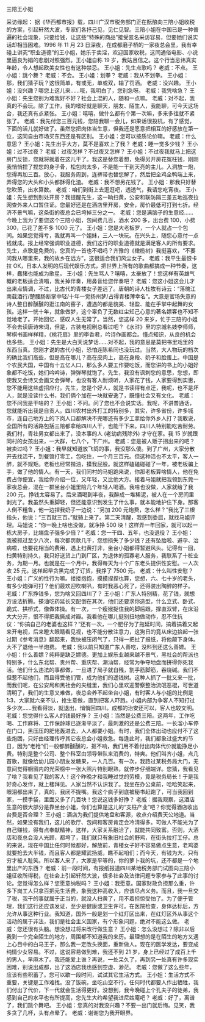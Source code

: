 ﻿三陪王小姐

采访缘起： 
   据《华西都市报》载，四川广汉市税务部门正在酝酿向三陪小姐收税的方案，引起轩然大波，专家们各抒己见，见仁见智。三陪小姐在中国已是一种普遍的社会现象，只要给钱，让这些“特殊的商品”接受匿名采访容易，但要她们说实话却相当困难。1996 年 11 月 23 日深夜，在成都磨子桥的一家夜总会里，我有幸碰上讲究“职业道德”的王小姐，她乐于卖淫，欢迎国家收税，这同通俗电影、小说里逼良为娼的悲剧对照强烈。王小姐自称 19 岁，我姑且信之。这个行当忌讳真实年龄，令人想起欧美女性也有这种禁忌。 
   王小姐：先生点歌吗？
   老威：不点。 
   王小姐：跳个舞？
   老威：不会。 
   王小姐：划拳？
   老威：我从不划拳。 
   王小姐：那，我们猜子玩？这很简单，有或无，单或双，输了罚酒。 
   老威：没兴趣。
   王小姐：没兴趣？哪您上这儿来……哦，我明白了，您别急呀。 
   老威：我凭啥急？
   王小姐：先生您别为难我好不好？社会上混的人，随和一点嘛。 
   老威：对不起，我真的不会玩。除了工作，我的嗜好就是聊天，朋友、陌生人，我能聊，可今天这场合，我还真有点紧张。 
   王小姐：嘻嘻，做什么都有个第一次嘛，多来多往就不紧张了。 
   老威：我先付您三百元钱，您陪我聊一会儿，如果话很投机，有了感觉，下面的活儿就好做了。虽然您把肉体当生意，但我还是愿意把相互的好感放在第一位，这同自由市场买东西还是有区别。 
   王小姐：您可以按质论价嘛。 
   老威：什么意思？
   王小姐：先生出手大方，莫不是喜欢上了我？
   老威：睡一觉多少钱？
   王小姐：过不过夜？
   老威：过夜怎样？不过夜又怎样？
   王小姐：不过夜我就马上把这房门反锁，您就将就着在这儿干了。我这是替您着想，免得另开房花冤枉钱，刚刚我悄悄捏了捏您的身子骨，松包肉太多，不是能一干到天亮的主儿。入洞放一炮，您得再加三百。放心，我服务周到，连裤带也替您解了，然后把全鸡全鸭端上来，弄得您的大头和小头都酥得化渣。 
   老威：我不想另花钱了。
   王小姐：那我只好替您吹箫，出水算数。
   老威：咱们到街上去逛逛吧，透透气，我请您吃宵夜。
   王小姐：先生想到别处开房？我提醒先生，这一晌扫黄，公安和联防隔三差五地巡夜拉网查外来人口暂住证。您最好还是在酒店里开房，安全，房价最低可打到七折。经济不景气嘛，这条街的夜总会已垮掉三分之一。
   老威：您是满脑子的生意经……今晚上我为了要您这个三陪小姐，包间费几百，酒水 200 多，出台费 100，小费 300，已花了差不多 1000 元了。 
   王小姐：您是大老板罗，一个人就占一个包间。如果您觉得亏，我就再叫一个姐妹，三人一块玩。在兴头上，随您心意付一点钱就成。报上经常强调职业道德，我们这行的职业道德就是满足客人的所有要求。先生，点歌是免费的，您真的一首也不唱吗？齐豫的《橄榄树》我挺喜欢，“不要问我从哪里来，我的故乡在远方”，这很适合我们风尘女子。
   老威：我平生最恨卡拉 OK，日本人发明的后现代娱乐方式，把世界上所有的歌曲都搞成一种节奏，这样，蠢猪也能成为歌星。
   王小姐：先生骂人？嘻嘻，太豪放了！您这样有英雄气概的老板适合清唱，我关掉伴奏，用鼻音给您伴奏吧？
   老威：您这小姐这会儿才出来点情调，不过，比古代的青楼女子差远了。唐朝的诗人杜牧有诗云：“落魄江南载酒行/楚腰肠断掌中轻/十年一觉扬州梦/占得青楼薄幸名”。大意是官场失意的诗人整日醉醺醺的逛江南的窑子，遭遇的都是貌美、轻盈、能在手掌中起舞的女孩。这样一恍十年，就象做梦，这个辜负了无数红尘知己心意的著名嫖客也不知不觉地老了。开始回忆、感叹人生无常了。当然，您这样 20 来岁，忙于三陪的小姐不会去读唐诗宋词，但是，古装电视剧总看过吧？《水浒》里的京城名妓李师师，琴棋书画样样精，《桃花扇》里的李香君，吟诗作画都会。懂点知识，从良的机会也多些。 
   王小姐：先生是大白天说梦话……对不起，我的意思是莫把书里戏里的东西当真。您刚才说的古代小姐，恐怕连陈希同也没玩过。当然，大人物玩的档次的确比我们高些，但是高在哪儿？高在皮肉上，高在身段、奶子和脸蛋上。中国是个农民大国，中国有十五亿人口，那么多人要工作要吃饭，而您讲的书上的小姐好象都不吃饭，她们吟吟诗，弹弹琴就饱了。先生，我没有讽刺您的意思，您想，即使我又会诗又会画又会弹琴，也没有客人耐烦听，人家花了钱，人家要得到实惠，您不能用这些虚招应付。先生，您是个好人，就是书读得有点迂，我呢，也不是坏人，就是没读什么书，我们俩个加在一块就安逸了，既懂社会又有文化。
   老威：您不问我是干啥的？
   王小姐：不问。问了您也不会说实话。我呢，不讲普通话，您就能听出我是自贡人。四川农村出外打工的特别多，其实，许多省份，许多城市，连自己地方上的下岗人口都解决不完哪还有多少工拿给你外乡人打？我敢说，全国所有的活路包括三陪都拿给四川人干，也能干下来。四川人特别能吃苦耐劳。我们村，青壮男女都出来了，没本事的人 (老幼病残除外) 才守在家。我 15 岁就跟同村的女孩出来，一大群，七八个，下广州。 
   老威：您是被人贩子拐出来的吧？被卖过吗？
   王小姐：我早就知道放飞鸽的事，我没那么傻。到了广州，大家分散开去找活干，到餐馆打零工，包吃住，一个月三百元。但这种活也不太平，客人一醉，就不规矩。老板也经常揩油，摸我屁股。就这样磕磕碰碰了一年，被老板骗上手，做了他的情人。有一天，我们同村的马姐跑来说，你那老板算啥情人，他在免费占你便宜，我给你介绍一位，又年轻，又比他大方。接着马姐就把我领到东莞一家夜总会，混在一群坐台小姐里陪几个年轻人喝酒。我啥也没做，人家就给了我 200 元。挣钱太容易了。后来酒喝到半夜，我醉成一堆稀泥，被人在一个房间里剥光了。我虽然头重脚轻，但还能意识到发生了什么事，就本能地护住下身。那客人倒不粗鲁，他一边捏我奶子一边说：“另加 200 元炮费，怎么样？”我比了三根指头，他说：“三百就三百。”就骑上来了。第二天清醒，我感到委屈，就找马姐评理。马姐说：“你一晚上啥也没做，就净挣 500 块！这样弄一年回家，就可以起一栋大房子，比端盘子强多少倍？” 
   老威：您一干四、五年，也没退役？
   王小姐：我被抓过至少八次，每次都罚款几千，您想损失了多少钱？还有坠胎啦、避孕、治病啦，也要花相当的费用，遇上扫黄打非，坐台小姐都得暂避风头。记得有一回，扫黄特别持久，我只好送货上门到厂区，为退休的孤寡老人服务，我联系了十桩业务，为期一月。也就是在一个月中，我得每天为十个广东老头提供性安慰。一人次收 25 元。这样起早贪黑完成了订货，我挣了 7500 元。 
   老威：什么叫性安慰？
   王小姐：广义的性行为嘛。搂搂抱抱，摸摸捏捏也算，您想，六、七十岁的老头，有多少炮弹可打？他们最欢迎吹喇叭，有时我恶心死了，还得装出陶醉的样子。 
   老威：广东挣钱多，您为啥又回四川了？
   王小姐：广东人特别精，花了钱，就想方设法折腾。搽油吃药延长交配倒在其次，他们还要求你造型，什么立式、卧式、跪式、拱桥式，像做体操。有一次，一个瘦猴捉住我的脚后跟，撑直双臂，在床沿大大分开，恨不得把我撕成对瓣。我看他在哪儿挺别扭地做动作，忍不住抗议：“你搞自己的老婆也这样？”还有一次，一个肥仔为了拖延时间，搞着搞着又起来开电视，后来瞪大眼睛看见视，也不能分散注意力，这狗日的竟从床边拾起一张过期《参考消息》翻起来，我快被压闭气了，只得一把扯了报纸，将他颠下身体。大不了退他一半炮费。 
   老威：我以前只知道广东人善吃，没料到还这么善嫖。 
   王小姐：什么善嫖？纯粹是缺乏嫖德。更加上娱乐业越来越不景气，黑社会的帮派也特别多，什么东北帮、贵州帮、重庆帮、潮汕帮，经常为争夺地盘而拼得你死我活。他们什么违法的事都做，一旦进了局子就自残，割手筋脚筋，吞烧碱。我们不但惹不起他们，而且得受他们管，成为他们的遥钱树。这种人抓了一批又来一批，而我们呢，在公安局和黑社会的夹缝里，我们心里欢迎警察整治流氓恶棍，可世道清明了，我们的生意又难做，夜总会养不起坐台小姐，有时客人与小姐的比例是 1∶3，大家就六亲不认，抢生意做，直到把客人吓跑。小姐内部为争客人不知打过多少次……我看得淡，就退出，悄悄回四川。成都的治安还可以，客人也较文明。 
   老威：您觉得什么客人的钱最好挣？
   王小姐：当然是公费三陪。这两年，工作吃喝、工作麻将、工作保龄球已逐渐平淡了，最刺激的还是公费三陪。一长溜小车停在门口，黑压压的肥佬轰进去，人人都要小姐。有时，我们全体出动也应付不了这些炮团，只好由经理传呼其它夜总会小姐救急。每逢此时，我们都象过盛大的节日，因为“老枪”们一般都醉醺醺的，抠不响，我们用不着付出肉体代价就能挣足小费。特别是整个公司、整个科室由领导带队来消费的，特爽。他们叫齐小姐，点几首歌，就像给幼儿园小朋友发糖果，一人几百。有一次，我路过某税务局大门，无意间觉得橱窗内的光荣榜中一张大照片特别眼熟，就停步仔细端详。您猜，我看见了啥？我看见了我的客人！这个昨晚才和我睡过觉的劳模，竟是税务局长！于是我好奇心发作，就上楼拜见。人家当然不认识我了。我坐在办公桌前，哈哈笑起来，眼泪都出来了，真的，我闭不拢嘴。我这个疯子到底被秘书赶跑了，可当我回到家，一摸手袋，里面又多了几百块！您说这钱多好挣？
   老威：据我观察，这酒店生意的很大部分是靠坐台小姐，你们也算是这儿的“支柱产业”吧？你觉得酒店收出台费是否合理？
   王小姐：酒店为我们提供地盘和客源，收点介绍费天公地道。当然，如果没有我们，这儿的歌厅、包间和客房肯定会冷清得多。可做人不能光为了自己赚钱，得有点奉献精神，这样，大家关系融洽了，就能共同致富。否则，大酒店和夜总会没人光顾，都垮了，我们就只有象旧社会的野鸡，在街头拉打工仔。总的来说，现在中国比任何时候都好，解放前，青楼女子好不容易做点生意，老鸡婆就要抢去大半钱，而且客人都是耀武扬威，瞧不起咱们；而今天，有钱为大，只有穷才被人耻笑。所以客人来了，大家是平等的，你的萝卜我的坑，还不都是一个地里出产的东西？
   老威：前一段时间，有报纸报道四川某地税务部门试图向三陪小姐征收所得税，在社会上引起轩然大波，很多社会及法律问题专家参与了此事的讨论。您觉得怎么样？您愿意纳税吗？
   王小姐：我愿意。国家财政负担那么重，许多下岗工人只拿百把元生活费，象我这种高收入，应该尽点义务。而且，我一旦交了税，我干的事就属于正当的，就没人扫黄了，用不着担惊受怕了。为了便于管理，我们这行还应该发证，至少是健康或卫生许可。在医院检查，身体达标后，方允许从事这种行业。我知道，国外一般是划一个红灯区出来，在红灯区外从事这个活动的属于非法，我们是社会主义国家，有个形象问题，绝对不能这么做。 
   老威：您还很有头脑。想没想过将来改行做生意？
   王小姐：怎么没想过？除非以后我到一个完全陌生的地方，周围都不知道我的来历。最理想的是在陌生的地方又遇上心目中的白马王子，那么我一定改头换面，重新做人。现在的医学发达，要变成纯情少女容易。不过，这说容易做到难，我还不到 21 岁，身上已经过了成百上千的男人，早麻木了。我还能爱上谁？再说，一处呆久了，再到另一处真有许多现实困难，别说出成都，出了这酒店我也感到空虚、渺茫。 
   老威：您做了这么些年，应该有些积蓄了。您可以歇一段时间，试试其它生活方式。 
   王小姐：生活方式不重要，关键是工作难找。没了饭碗，坐吃山空不行。任何时代都要人作出牺牲，我们付出了代价，下一代就会生活得更好。没想到，我今晚碰上个孔夫子的徒弟，我感到自己的水平也有所提高，您先生大约希望我进尼姑庵吧？
   老威：好了，离谱了，我们跳个舞吧。 
   王小姐：您真的对我没兴趣？不要一出门就后悔。见笑，我多贪了几杯，头有点晕了。 
   老威：谢谢您为我开眼界。 